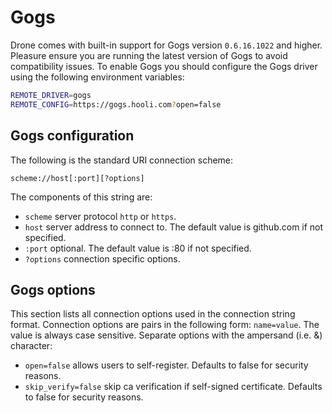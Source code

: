 # Gogs

Drone comes with built-in support for Gogs version `0.6.16.1022` and higher. Pleasure ensure you are running the latest version of Gogs to avoid compatibility issues. To enable Gogs you should configure the Gogs driver using the following environment variables:

```bash
REMOTE_DRIVER=gogs
REMOTE_CONFIG=https://gogs.hooli.com?open=false
```

## Gogs configuration

The following is the standard URI connection scheme:

```
scheme://host[:port][?options]
```

The components of this string are:

* `scheme` server protocol `http` or `https`.
* `host` server address to connect to. The default value is github.com if not specified.
* `:port` optional. The default value is :80 if not specified.
* `?options` connection specific options.

## Gogs options

This section lists all connection options used in the connection string format. Connection options are pairs in the following form: `name=value`. The value is always case sensitive. Separate options with the ampersand (i.e. &) character:

* `open=false` allows users to self-register. Defaults to false for security reasons.
* `skip_verify=false` skip ca verification if self-signed certificate. Defaults to false for security reasons.
